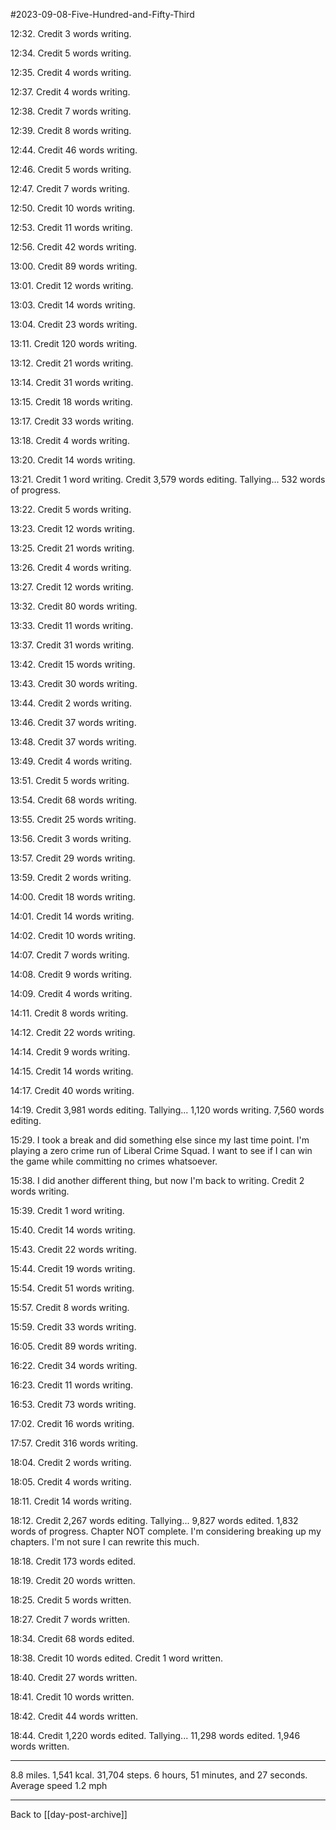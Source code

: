 #2023-09-08-Five-Hundred-and-Fifty-Third

12:32.  Credit 3 words writing.

12:34.  Credit 5 words writing.

12:35.  Credit 4 words writing.

12:37.  Credit 4 words writing.

12:38.  Credit 7 words writing.

12:39.  Credit 8 words writing.

12:44.  Credit 46 words writing.

12:46.  Credit 5 words writing.

12:47.  Credit 7 words writing.

12:50.  Credit 10 words writing.

12:53.  Credit 11 words writing.

12:56.  Credit 42 words writing.

13:00.  Credit 89 words writing.

13:01.  Credit 12 words writing.

13:03.  Credit 14 words writing.

13:04.  Credit 23 words writing.

13:11.  Credit 120 words writing.

13:12.  Credit 21 words writing.

13:14.  Credit 31 words writing.

13:15.  Credit 18 words writing.

13:17.  Credit 33 words writing.

13:18.  Credit 4 words writing.

13:20.  Credit 14 words writing.

13:21.  Credit 1 word writing.  Credit 3,579 words editing.  Tallying...  532 words of progress.

13:22.  Credit 5 words writing.

13:23.  Credit 12 words writing.

13:25.  Credit 21 words writing.

13:26.  Credit 4 words writing.

13:27.  Credit 12 words writing.

13:32.  Credit 80 words writing.

13:33.  Credit 11 words writing.

13:37.  Credit 31 words writing.

13:42.  Credit 15 words writing.

13:43.  Credit 30 words writing.

13:44.  Credit 2 words writing.

13:46.  Credit 37 words writing.

13:48.  Credit 37 words writing.

13:49.  Credit 4 words writing.

13:51.  Credit 5 words writing.

13:54.  Credit 68 words writing.

13:55.  Credit 25 words writing.

13:56.  Credit 3 words writing.

13:57.  Credit 29 words writing.

13:59.  Credit 2 words writing.

14:00.  Credit 18 words writing.

14:01.  Credit 14 words writing.

14:02.  Credit 10 words writing.

14:07.  Credit 7 words writing.

14:08.  Credit 9 words writing.

14:09.  Credit 4 words writing.

14:11.  Credit 8 words writing.

14:12.  Credit 22 words writing.

14:14.  Credit 9 words writing.

14:15.  Credit 14 words writing.

14:17.  Credit 40 words writing.

14:19.  Credit 3,981 words editing.  Tallying...  1,120 words writing.  7,560 words editing.

15:29.  I took a break and did something else since my last time point.  I'm playing a zero crime run of Liberal Crime Squad.  I want to see if I can win the game while committing no crimes whatsoever.

15:38.  I did another different thing, but now I'm back to writing.  Credit 2 words writing.

15:39.  Credit 1 word writing.

15:40.  Credit 14 words writing.

15:43.  Credit 22 words writing.

15:44.  Credit 19 words writing.

15:54.  Credit 51 words writing.

15:57.  Credit 8 words writing.

15:59.  Credit 33 words writing.

16:05.  Credit 89 words writing.

16:22.  Credit 34 words writing.

16:23.  Credit 11 words writing.

16:53.  Credit 73 words writing.

17:02.  Credit 16 words writing.

17:57.  Credit 316 words writing.

18:04.  Credit 2 words writing.

18:05.  Credit 4 words writing.

18:11.  Credit 14 words writing.

18:12.  Credit 2,267 words editing.  Tallying...  9,827 words edited.  1,832 words of progress.  Chapter NOT complete.  I'm considering breaking up my chapters.  I'm not sure I can rewrite this much.

18:18.  Credit 173 words edited.

18:19.  Credit 20 words written.

18:25.  Credit 5 words written.

18:27.  Credit 7 words written.

18:34.  Credit 68 words edited.

18:38.  Credit 10 words edited.  Credit 1 word written.

18:40.  Credit 27 words written.

18:41.  Credit 10 words written.

18:42.  Credit 44 words written.

18:44.  Credit 1,220 words edited.  Tallying...  11,298 words edited.  1,946 words written.

---
8.8 miles.  1,541 kcal.  31,704 steps.  6 hours, 51 minutes, and 27 seconds.  Average speed 1.2 mph

---
Back to [[day-post-archive]]